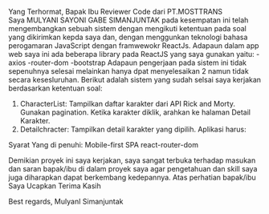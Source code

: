 Yang Terhormat,
Bapak Ibu Reviewer Code dari PT.MOSTTRANS  
Saya MULYANI SAYONI GABE SIMANJUNTAK pada kesempatan ini telah mengembangkan sebuah sistem   dengan mengikuti ketentuan pada soal yang dikirimkan kepda saya dan, 
dengan menggunkan teknologi bahasa perogamaran JavaScript dengan framwewokr ReactJs. Adapaun dalam app web saya ini ada beberapa library pada ReactJS yang saya gunakan yaitu:
-axios
-router-dom
-bootstrap
Adapaun pengerjaan pada sistem ini tidak sepenuhnya selesai melainkan hanya dpat menyelesaikan 2 namun tidak secara kesesluruhan.
Berikut adalah sistem yang sudah selsai saya kerjakan berdasarkan ketentuan soal:
1. CharacterList:
Tampilkan daftar karakter dari API Rick and Morty.
Gunakan pagination.
Ketika karakter diklik, arahkan ke halaman Detail Karakter.
2. Detailchracter:
Tampilkan detail karakter yang dipilih. Aplikasi harus:

Syarat Yang di penuhi:
Mobile-first
SPA
react-router-dom

Demikian proyek ini saya kerjakan, saya sangat terbuka terhadap masukan dan saran bapak/ibu di dalam proyek saya agar pengetahuan dan skill saya juga diharapkan dapat berkembang kedepannya.
Atas perhatian bapak/ibu
Saya Ucapkan Terima Kasih

Best regards,
MulyanI Simanjuntak
